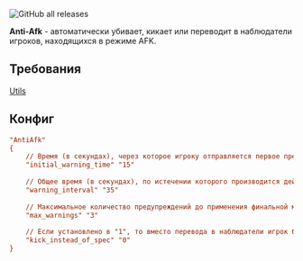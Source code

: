 ![GitHub all releases](https://img.shields.io/github/downloads/ABKAM2023/Anti-Afk/total?style=for-the-badge)

**Anti-Afk** - автоматически убивает, кикает или переводит в наблюдатели игроков, находящихся в режиме AFK.

## Требования
[Utils](https://github.com/Pisex/cs2-menus/releases)

## Конфиг
```ini
"AntiAfk"
{
    // Время (в секундах), через которое игроку отправляется первое предупреждение об AFK.
    "initial_warning_time" "15"
    
    // Общее время (в секундах), по истечении которого производится действие (убийство/кик/перевод в наблюдатели).
    "warning_interval" "35"
    
    // Максимальное количество предупреждений до применения финальной меры.
    "max_warnings" "3"
    
    // Если установлено в "1", то вместо перевода в наблюдатели игрок будет кикнут.
    "kick_instead_of_spec" "0"
}
```
